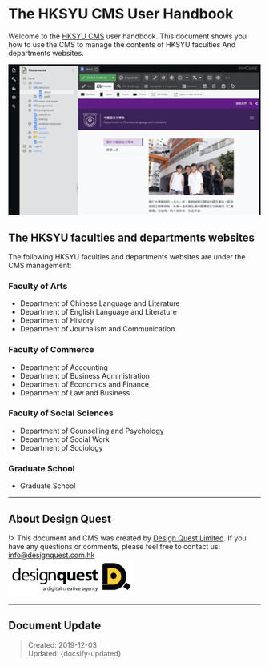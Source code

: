 # The HKSYU CMS User Handbook

Welcome to the [HKSYU CMS](http://hksyu.dev.dq.hk/admin) user handbook. This document shows you how to use the CMS to manage the contents of HKSYU faculties And departments websites.

![](basic/images/03.jpg)

## The HKSYU faculties and departments websites
The following HKSYU faculties and departments websites are under the CMS management:

### Faculty of Arts
- Department of Chinese Language and Literature
- Department of English Language and Literature
- Department of History
- Department of Journalism and Communication

### Faculty of Commerce
- Department of Accounting
- Department of Business Administration
- Department of Economics and Finance
- Department of Law and Business

### Faculty of Social Sciences
- Department of Counselling and Psychology
- Department of Social Work
- Department of Sociology

### Graduate School
- Graduate School

---
## About Design Quest
!> This document and CMS was created by [Design Quest Limited](https://designquest.com.hk). If you have any questions or comments, please feel free to contact us: info@designquest.com.hk <br>
<a href="https://designquest.com.hk"><img src="_images/dq-logo.png" style="max-width:250px;"></a>


---
## Document Update
> Created: 2019-12-03<br>
> Updated: {docsify-updated}